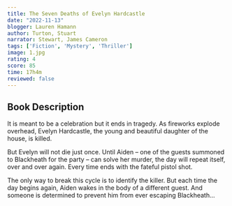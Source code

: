 ```yaml
---
title: The Seven Deaths of Evelyn Hardcastle
date: "2022-11-13"
blogger: Lauren Hamann
author: Turton, Stuart
narrator: Stewart, James Cameron
tags: ['Fiction', 'Mystery', 'Thriller']
image: 1.jpg
rating: 4
score: 85
time: 17h4m
reviewed: false
---
```



## Book Description

It is meant to be a celebration but it ends in tragedy. As fireworks explode overhead, Evelyn Hardcastle, the young and beautiful daughter of the house, is killed.

But Evelyn will not die just once. Until Aiden – one of the guests summoned to Blackheath for the party – can solve her murder, the day will repeat itself, over and over again. Every time ends with the fateful pistol shot.

The only way to break this cycle is to identify the killer. But each time the day begins again, Aiden wakes in the body of a different guest. And someone is determined to prevent him from ever escaping Blackheath...